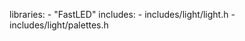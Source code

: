   libraries:
    - "FastLED"
  includes:
    - includes/light/light.h
    - includes/light/palettes.h